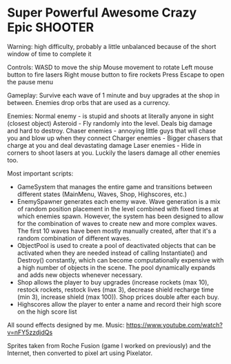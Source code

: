 # Super Powerful Awesome Crazy Epic SHOOTER

Warning: high difficulty, probably a little unbalanced because of the short window of time to complete it

Controls:
WASD to move the ship
Mouse movement to rotate
Left mouse button to fire lasers
Right mouse button to fire rockets
Press Escape to open the pause menu

Gameplay: Survive each wave of 1 minute and buy upgrades at the shop in between. Enemies drop orbs that are used as a currency.

Enemies:
Normal enemy - is stupid and shoots at literally anyone in sight (closest object)
Asteroid - Fly randomly into the level. Deals big damage and hard to destroy.
Chaser enemies - annoying little guys that will chase you and blow up when they connect
Charger enemies - Bigger chasers that charge at you and deal devastating damage
Laser enemies - Hide in corners to shoot lasers at you. Luckily the lasers damage all other enemies too.

Most important scripts:

- GameSystem that manages the entire game and transitions between different states (MainMenu, Waves, Shop, Highscores, etc.)
- EnemySpawner generates each enemy wave. Wave generation is a mix of random position placement in the level combined with fixed times at which enemies spawn. However, the system has been designed to allow for the combination of waves to create new and more complex waves. The first 10 waves have been mostly manually created, after that it's a random combination of different waves.
- ObjectPool is used to create a pool of deactivated objects that can be activated when they are needed instead of calling Instantiate() and Destroy() constantly, which can become computationally expensive with a high number of objects in the scene. The pool dynamically expands and adds new objects whenever necessary.
- Shop allows the player to buy upgrades (increase rockets (max 10), restock rockets, restock lives (max 3), decrease shield recharge time (min 3), increase shield (max 100)). Shop prices double after each buy.
- Highscores allow the player to enter a name and record their high score on the high score list

All sound effects designed by me.
Music: https://www.youtube.com/watch?v=nFY5zzdjdQs

Sprites taken from Roche Fusion (game I worked on previously) and the Internet, then converted to pixel art using Pixelator.
